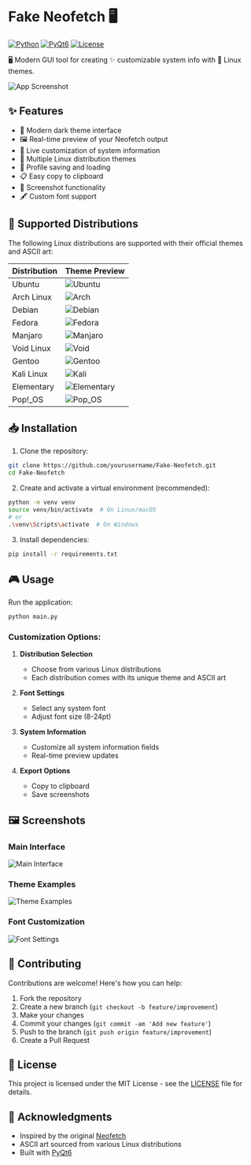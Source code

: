 # Fake Neofetch 🖥️

[![Python](https://img.shields.io/badge/Python-3.8%2B-blue.svg)](https://www.python.org/downloads/)
[![PyQt6](https://img.shields.io/badge/PyQt-6.4.0%2B-green.svg)](https://pypi.org/project/PyQt6/)
[![License](https://img.shields.io/badge/License-MIT-yellow.svg)](LICENSE)

🖥️ Modern GUI tool for creating ✨ customizable system info with 🐧 Linux themes.

![App Screenshot](screenshots/main.png)

## ✨ Features

- 🎨 Modern dark theme interface
- 🖼️ Real-time preview of your Neofetch output
- 🔄 Live customization of system information
- 🎯 Multiple Linux distribution themes
- 💾 Profile saving and loading
- 📋 Easy copy to clipboard
- 📸 Screenshot functionality
- 🖋️ Custom font support

## 🚀 Supported Distributions

The following Linux distributions are supported with their official themes and ASCII art:

| Distribution | Theme Preview |
|-------------|---------------|
| Ubuntu      | ![Ubuntu](screenshots/ubuntu.png) |
| Arch Linux  | ![Arch](screenshots/arch.png) |
| Debian      | ![Debian](screenshots/debian.png) |
| Fedora      | ![Fedora](screenshots/fedora.png) |
| Manjaro     | ![Manjaro](screenshots/manjaro.png) |
| Void Linux  | ![Void](screenshots/void.png) |
| Gentoo      | ![Gentoo](screenshots/gentoo.png) |
| Kali Linux  | ![Kali](screenshots/kali.png) |
| Elementary  | ![Elementary](screenshots/elementary.png) |
| Pop!_OS     | ![Pop_OS](screenshots/pop_os.png) |

## 📥 Installation

1. Clone the repository:
```bash
git clone https://github.com/yourusername/Fake-Neofetch.git
cd Fake-Neofetch
```

2. Create and activate a virtual environment (recommended):
```bash
python -m venv venv
source venv/bin/activate  # On Linux/macOS
# or
.\venv\Scripts\activate  # On Windows
```

3. Install dependencies:
```bash
pip install -r requirements.txt
```

## 🎮 Usage

Run the application:
```bash
python main.py
```

### Customization Options:

1. **Distribution Selection**
   - Choose from various Linux distributions
   - Each distribution comes with its unique theme and ASCII art

2. **Font Settings**
   - Select any system font
   - Adjust font size (8-24pt)

3. **System Information**
   - Customize all system information fields
   - Real-time preview updates

4. **Export Options**
   - Copy to clipboard
   - Save screenshots

## 🖼️ Screenshots

### Main Interface
![Main Interface](screenshots/main_interface.png)

### Theme Examples
![Theme Examples](screenshots/themes.png)

### Font Customization
![Font Settings](screenshots/font_settings.png)

## 🤝 Contributing

Contributions are welcome! Here's how you can help:

1. Fork the repository
2. Create a new branch (`git checkout -b feature/improvement`)
3. Make your changes
4. Commit your changes (`git commit -am 'Add new feature'`)
5. Push to the branch (`git push origin feature/improvement`)
6. Create a Pull Request

## 📝 License

This project is licensed under the MIT License - see the [LICENSE](LICENSE) file for details.

## 🙏 Acknowledgments

- Inspired by the original [Neofetch](https://github.com/dylanaraps/neofetch)
- ASCII art sourced from various Linux distributions
- Built with [PyQt6](https://www.riverbankcomputing.com/software/pyqt/)